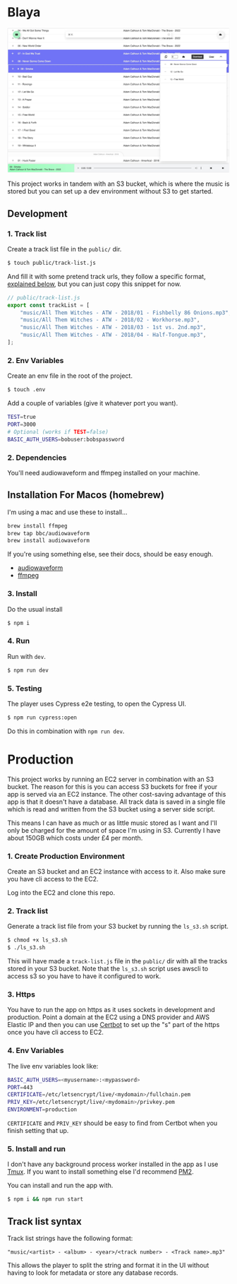 # Blaya

![Desktop preview](./desktop.jpg)

This project works in tandem with an S3 bucket, which is where the music is stored but you can set up a dev environment without S3 to get started.

## Development

### 1. Track list

Create a track list file in the `public/` dir.

```bash
$ touch public/track-list.js
```

And fill it with some pretend track urls, they follow a specific format,
[explained below](#track-list-syntax), but you can just copy this snippet for now.

```javascript
// public/track-list.js
export const trackList = [
	"music/All Them Witches - ATW - 2018/01 - Fishbelly 86 Onions.mp3",
	"music/All Them Witches - ATW - 2018/02 - Workhorse.mp3",
	"music/All Them Witches - ATW - 2018/03 - 1st vs. 2nd.mp3",
	"music/All Them Witches - ATW - 2018/04 - Half-Tongue.mp3",
];
```

### 2. Env Variables

Create an env file in the root of the project.

```bash
$ touch .env
```

Add a couple of variables (give it whatever port you want).

```bash
TEST=true
PORT=3000
# Optional (works if TEST=false)
BASIC_AUTH_USERS=bobuser:bobspassword
```

### 2. Dependencies

You'll need audiowaveform and ffmpeg installed on your machine.

## Installation For Macos (homebrew)

I'm using a mac and use these to install...

```bash
brew install ffmpeg
brew tap bbc/audiowaveform
brew install audiowaveform
```

If you're using something else, see their docs, should be easy enough.

- [audiowaveform](https://github.com/bbc/audiowaveform?tab=readme-ov-file#installation)
- [ffmpeg](https://github.com/FFmpeg/FFmpeg?tab=readme-ov-file#ffmpeg-readme)


### 3. Install

Do the usual install

```bash
$ npm i
```

### 4. Run

Run with `dev`.

```bash
$ npm run dev
```

### 5. Testing

The player uses Cypress e2e testing, to open the Cypress UI.

```bash
$ npm run cypress:open
```

Do this in combination with `npm run dev`.

# Production

This project works by running an EC2 server in combination with an S3 bucket.
The reason for this is you can access S3 buckets for free if your app is served
via an EC2 instance. The other cost-saving advantage of this app is that it
doesn't have a database. All track data is saved in a single file which is read
and written from the S3 bucket using a server side script.

This means I can have as much or as little music stored as I want and I'll only
be charged for the amount of space I'm using in S3. Currently I have about 150GB
which costs under £4 per month.

### 1. Create Production Environment

Create an S3 bucket and an EC2 instance with access to it. Also make sure you
have cli access to the EC2. 

Log into the EC2 and clone this repo.

### 2. Track list 

Generate a track list file from your S3 bucket by running the `ls_s3.sh` script.

```bash
$ chmod +x ls_s3.sh
$ ./ls_s3.sh
```

This will have made a `track-list.js` file in the `public/` dir with all the tracks
stored in your S3 bucket. Note that the `ls_s3.sh` script uses awscli to access
s3 so you have to have it configured to work.

### 3. Https

You have to run the app on https as it uses sockets in development and
production. Point a domain at the EC2 using a DNS provider and AWS Elastic IP
and then you can use [Certbot](https://certbot.eff.org/) to set up the "s" part
of the https once you have cli access to EC2.

### 4. Env Variables

The live env variables look like:

```bash
BASIC_AUTH_USERS=<myusername>:<mypassword>
PORT=443
CERTIFICATE=/etc/letsencrypt/live/<mydomain>/fullchain.pem
PRIV_KEY=/etc/letsencrypt/live/<mydomain>/privkey.pem
ENVIRONMENT=production
```

`CERTIFICATE` and `PRIV_KEY` should be easy to find from Certbot when you
finish setting that up.

### 5. Install and run

I don't have any background process worker installed in the app as I use
[Tmux](https://github.com/tmux/tmux/wiki). If you want to install something
else I'd recommend [PM2](https://github.com/Unitech/pm2).

You can install and run the app with.

```bash
$ npm i && npm run start
```

<h2 id="track-list-syntax">Track list syntax</h2>

Track list strings have the following format:

```
"music/<artist> - <album> - <year>/<track number> - <Track name>.mp3"
```

This allows the player to split the string and format it in the UI without
having to look for metadata or store any database records.
